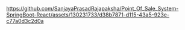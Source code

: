 https://github.com/SanjayaPrasadRajapaksha/Point_Of_Sale_System-SpringBoot-React/assets/130231733/d38b7871-d115-43a5-923e-c77a0d3c2d0a
